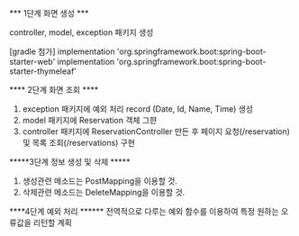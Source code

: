 *** 1단계 화면 생성 ***

 controller, model, exception 패키지 생성
 
[gradle 첨가]
implementation 'org.springframework.boot:spring-boot-starter-web' 
implementation 'org.springframework.boot:spring-boot-starter-thymeleaf'


**** 2단계 화면 조회 ****

1. exception 패키지에 예외 처리 record (Date, Id, Name, Time) 생성
2. model 패키지에 Reservation 객체 그햔
3. controller 패키지에 ReservationController 만든 후 페이지 요청(/reservation) 및 목록 조회(/reservations) 구현

*****3단계 정보 생성 및 삭제 *****

1. 생성관련 메소드는 PostMapping을 이용할 것.
2. 삭제관련 메소드는 DeleteMapping을 이용할 것.

 ****4단계 예외 처리 ******
전역적으로 다루는 예외 함수를 이용하여 특정 원하는 오류값을 리턴할 계획

   
